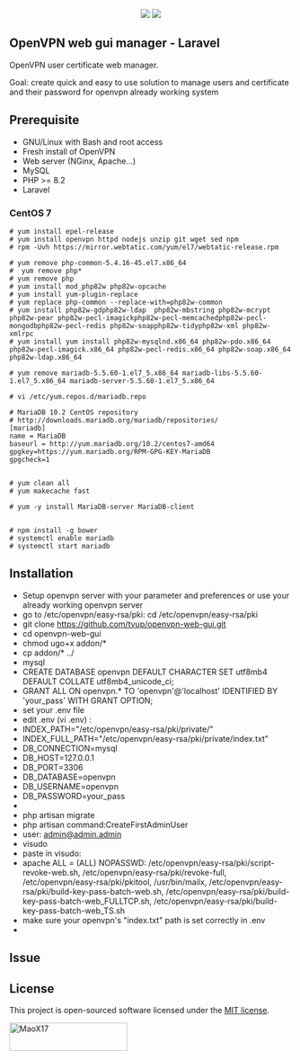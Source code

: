 <p align="center">
<img src="https://laravel.com/assets/img/components/logo-laravel.svg">
<img src="https://docs.openvpn.net/wp-content/uploads/ovpntech_logo-s.png">

</p>

## OpenVPN web gui manager - Laravel

OpenVPN user certificate web manager.

Goal: create quick and easy to use solution to manage users and certificate and their password for openvpn already working system

## Prerequisite

* GNU/Linux with Bash and root access
* Fresh install of OpenVPN
* Web server (NGinx, Apache...)
* MySQL
* PHP >= 8.2
* Laravel

### CentOS 7
````
# yum install epel-release
# yum install openvpn httpd nodejs unzip git wget sed npm
# rpm -Uvh https://mirror.webtatic.com/yum/el7/webtatic-release.rpm

# yum remove php-common-5.4.16-45.el7.x86_64
#  yum remove php*
# yum remove php
# yum install mod_php82w php82w-opcache
# yum install yum-plugin-replace
# yum replace php-common --replace-with=php82w-common
# yum install php82w-gdphp82w-ldap  php82w-mbstring php82w-mcrypt php82w-pear php82w-pecl-imagickphp82w-pecl-memcachedphp82w-pecl-mongodbphp82w-pecl-redis php82w-soapphp82w-tidyphp82w-xml php82w-xmlrpc
# yum install yum install php82w-mysqlnd.x86_64 php82w-pdo.x86_64 php82w-pecl-imagick.x86_64 php82w-pecl-redis.x86_64 php82w-soap.x86_64 php82w-ldap.x86_64

# yum remove mariadb-5.5.60-1.el7_5.x86_64 mariadb-libs-5.5.60-1.el7_5.x86_64 mariadb-server-5.5.60-1.el7_5.x86_64
  
# vi /etc/yum.repos.d/mariadb.repo

# MariaDB 10.2 CentOS repository
# http://downloads.mariadb.org/mariadb/repositories/
[mariadb]
name = MariaDB
baseurl = http://yum.mariadb.org/10.2/centos7-amd64
gpgkey=https://yum.mariadb.org/RPM-GPG-KEY-MariaDB
gpgcheck=1


# yum clean all
# yum makecache fast

# yum -y install MariaDB-server MariaDB-client


# npm install -g bower
# systemctl enable mariadb
# systemctl start mariadb
````


## Installation

* Setup openvpn server with your parameter and preferences or use your already working openvpn server
* go to /etc/openvpn/easy-rsa/pki: cd /etc/openvpn/easy-rsa/pki
* git clone https://github.com/tvup/openvpn-web-gui.git
* cd openvpn-web-gui
* chmod ugo+x addon/*
* cp addon/* ../
* mysql
* CREATE DATABASE openvpn DEFAULT CHARACTER SET utf8mb4 DEFAULT COLLATE utf8mb4_unicode_ci;
* GRANT ALL ON openvpn.* TO 'openvpn'@'localhost'  IDENTIFIED BY 'your_pass' WITH GRANT OPTION;
* set your .env file
* edit .env  (vi .env) :
* INDEX_PATH="/etc/openvpn/easy-rsa/pki/private/"
* INDEX_FULL_PATH="/etc/openvpn/easy-rsa/pki/private/index.txt"
* DB_CONNECTION=mysql
* DB_HOST=127.0.0.1
* DB_PORT=3306
* DB_DATABASE=openvpn
* DB_USERNAME=openvpn
* DB_PASSWORD=your_pass
* 
* php artisan migrate
* php artisan command:CreateFirstAdminUser
* user: admin@admin.admin
* visudo
* paste in visudo:
* apache ALL = (ALL) NOPASSWD: /etc/openvpn/easy-rsa/pki/script-revoke-web.sh, /etc/openvpn/easy-rsa/pki/revoke-full, /etc/openvpn/easy-rsa/pki/pkitool, /usr/bin/mailx, /etc/openvpn/easy-rsa/pki/build-key-pass-batch-web.sh, /etc/openvpn/easy-rsa/pki/build-key-pass-batch-web_FULLTCP.sh, /etc/openvpn/easy-rsa/pki/build-key-pass-batch-web_TS.sh
* make sure your openvpn's "index.txt" path is set correctly in .env
* 

## Issue






## License

This project is open-sourced software licensed under the [MIT license](https://opensource.org/licenses/MIT).

<p><a href="https://www.buymeacoffee.com/tvup"> <img align="left" src="https://cdn.buymeacoffee.com/buttons/v2/default-yellow.png" height="50" width="210" alt="MaoX17" /></a></p><br><br>
